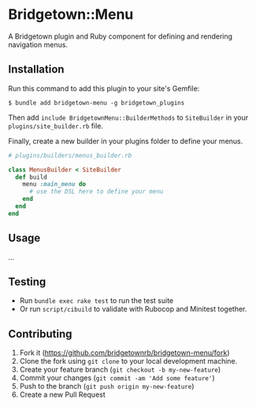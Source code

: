 # Bridgetown::Menu

A Bridgetown plugin and Ruby component for defining and rendering navigation menus.

## Installation

Run this command to add this plugin to your site's Gemfile:

```shell
$ bundle add bridgetown-menu -g bridgetown_plugins
```

Then add `include BridgetownMenu::BuilderMethods` to `SiteBuilder` in your `plugins/site_builder.rb` file.

Finally, create a new builder in your plugins folder to define your menus.

```rb
# plugins/builders/menus_builder.rb

class MenusBuilder < SiteBuilder
  def build
    menu :main_menu do
      # use the DSL here to define your menu
    end    
  end
end
```

## Usage

…

## Testing

* Run `bundle exec rake test` to run the test suite
* Or run `script/cibuild` to validate with Rubocop and Minitest together.

## Contributing

1. Fork it (https://github.com/bridgetownrb/bridgetown-menu/fork)
2. Clone the fork using `git clone` to your local development machine.
3. Create your feature branch (`git checkout -b my-new-feature`)
4. Commit your changes (`git commit -am 'Add some feature'`)
5. Push to the branch (`git push origin my-new-feature`)
6. Create a new Pull Request
